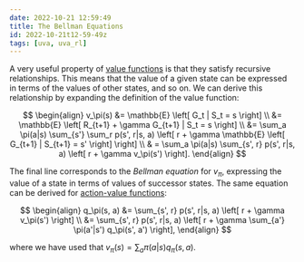 ```yaml
---
date: 2022-10-21 12:59:49
title: The Bellman Equations
id: 2022-10-21t12-59-49z
tags: [uva, uva_rl]
---
```


A very useful property of [value functions](./2022-10-21t10-45-34z.md) is that
they satisfy recursive relationships. This means that the value of a given state
can be expressed in terms of the values of other states, and so on. We can
derive this relationship by expanding the definition of the value function:

$$
\begin{align}
v_\pi(s)  &= \mathbb{E} \left[ G_t | S_t = s \right] \\
          &= \mathbb{E} \left[ R_{t+1} + \gamma G_{t+1} | S_t = s \right] \\
          &= \sum_a \pi(a|s) \sum_{s'} \sum_r p(s', r|s, a) \left[ r +
          \gamma \mathbb{E} \left[ G_{t+1} | S_{t+1} = s' \right] \right] \\
          & = \sum_a \pi(a|s) \sum_{s', r} p(s', r|s, a) \left[ r +
          \gamma v_\pi(s') \right].
\end{align}
$$

The final line corresponds to the _Bellman equation_ for $v_\pi$, expressing the
value of a state in terms of values of successor states. The same equation can
be derived for [action-value functions](./2022-10-21t11-09-20z.md):

$$
\begin{align}
q_\pi(s, a) &= \sum_{s', r} p(s', r|s, a) \left[ r + \gamma v_\pi(s') \right] \\
            &= \sum_{s', r} p(s', r|s, a) \left[ r + \gamma \sum_{a'}
            \pi(a'|s') q_\pi(s', a') \right],
\end{align}
$$

where we have used that $v_\pi(s) = \sum_a \pi(a|s) q_\pi(s, a)$.



